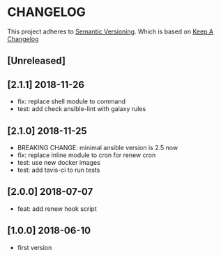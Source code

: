 # CHANGELOG

This project adheres to [Semantic Versioning](http://semver.org/).
Which is based on [Keep A Changelog](http://keepachangelog.com/)

## [Unreleased]

## [2.1.1] 2018-11-26
- fix: replace shell module to command
- test: add check ansible-lint with galaxy rules

## [2.1.0] 2018-11-25
- BREAKING CHANGE: minimal ansible version is 2.5 now
- fix: replace inline module to cron for renew cron
- test: use new docker images
- test: add tavis-ci to run tests

## [2.0.0] 2018-07-07
- feat: add renew hook script

## [1.0.0] 2018-06-10
- first version
